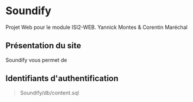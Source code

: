 # Soundify

Projet Web pour le module ISI2-WEB.
Yannick Montes & Corentin Maréchal

## Présentation du site
Soundify vous permet de 

## Identifiants d'authentification
> Soundify/db/content.sql
